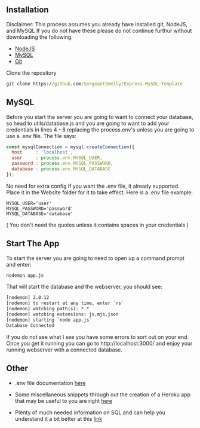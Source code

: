 ## Installation

Disclaimer: This process assumes you already have installed git, NodeJS, and MySQL
If you do not have these please do not continue furthur without downloading the following:
- [NodeJS](https://nodejs.org/en/)
- [MySQL](https://dev.mysql.com/downloads/installer/)
- [Git](https://git-scm.com/downloads)


Clone the repository

```cmd
git clone https://github.com/SergeantSmelly/Express-MySQL-Template
```

## MySQL

Before you start the server you are going to want to connect your database, so head to utils/database.js and you are going to want to add your credentials in lines 4 - 8 replacing the process.env's unless you are going to use a .env file. The file says: 

```javascript
const mysqlConnection = mysql.createConnection({
  host     : 'localhost',
  user     : process.env.MYSQL_USER,
  password : process.env.MYSQL_PASSWORD,
  database : process.env.MYSQL_DATABASE
});
```

No need for extra config if you want the .env file, it already supported. Place it in the Website folder for it to take effect. Here is a .env file example: 

```.env
MYSQL_USER='user'
MYSQL_PASSWORD='password'
MYSQL_DATABASE='database'
```

( You don't need the quotes unless it contains spaces in your credentials )
## Start The App

To start the server you are going to need to open up a command prompt and enter:
```cmd
nodemon app.js
```
That will start the database and the webserver, you should see: 
```cmd
[nodemon] 2.0.12
[nodemon] to restart at any time, enter `rs`
[nodemon] watching path(s): *.*
[nodemon] watching extensions: js,mjs,json
[nodemon] starting `node app.js`
Database Connected
```

If you do not see what I see you have some errors to sort out on your end. Once you get it running you can go to http://localhost:3000/ and enjoy your running webserver with a connected database.

## Other
- .env file documentation [here](https://appdividend.com/2019/06/06/what-is-process-env-in-node-js-environment-variables-in-node-js/)

- Some miscellaneous snippets through out the creation of a Heroku app that may be useful to you are right [here](https://developer.mozilla.org/en-US/docs/Learn/Server-side/Express_Nodejs/deployment)

- Plenty of much needed information on SQL and can help you understand it a bit better at this [link](https://dev.to/lisahjung/beginner-s-guide-to-using-mysql-database-in-a-node-js-app-49li)